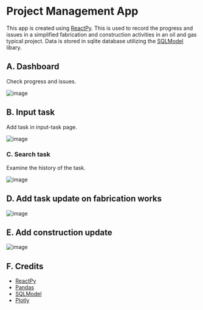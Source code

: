 # Project Management App

This app is created using [ReactPy](https://reactpy.dev/docs/guides/getting-started/index.html). This is used to record the progress and issues in a simplified fabrication and construction activities in an oil and gas typical project. Data is stored in sqlite database utilizing the [SQLModel](https://sqlmodel.tiangolo.com/) libary.

## A. Dashboard

Check progress and issues.

![image](https://github.com/fsmosca/project-management-app/assets/22366935/c4e31108-ad72-400c-9b05-9e7093e528b5)

## B. Input task

Add task in input-task page.

![image](https://github.com/fsmosca/project-management-app/assets/22366935/8ce4bc44-668e-48ad-8ec3-5894f8ac5b75)

### C. Search task

Examine the history of the task.

![image](https://github.com/fsmosca/project-management-app/assets/22366935/f2feb962-b91e-4db5-adbd-425a9004e413)

## D. Add task update on fabrication works

![image](https://github.com/fsmosca/project-management-app/assets/22366935/16b2f339-c416-4df0-b6f8-e1d2ce0f1048)

## E. Add construction update

![image](https://github.com/fsmosca/project-management-app/assets/22366935/f22088df-3e0d-41d2-8d3b-bb3f8c5b329c)

## F. Credits

* [ReactPy](https://reactpy.dev/docs/guides/getting-started/index.html)
* [Pandas](https://pandas.pydata.org/)
* [SQLModel](https://sqlmodel.tiangolo.com/)
* [Plotly](https://plotly.com/python/)

